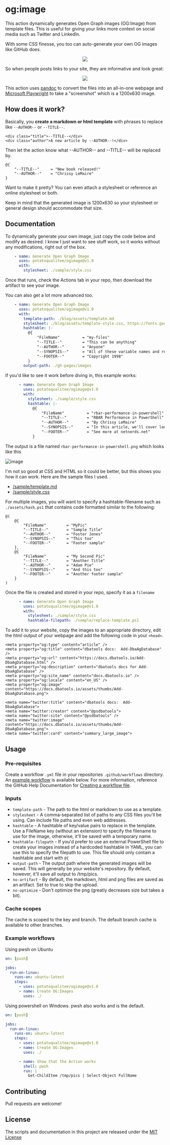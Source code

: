 # og:image

This action dynamically generates Open Graph images (OG:Image) from template files. This is useful for giving your links more context on social media such as Twitter and LinkedIn.

With some CSS finesse, you too can auto-generate your own OG images like GitHub does.

<center><img src="https://opengraph.githubassets.com/f1ac5cee6a934fa04d2fc7fbd76084a5343347798d1e9213d9c367eeecf73761/dataplat/dbatools"></center>

So when people posts links to your site, they are informative and look great:

<center><img src="https://user-images.githubusercontent.com/8278033/179485407-b721d755-92f2-4850-82b0-9a019c0b1917.png"></center>

This action uses [pandoc](https://pandoc.org/) to convert the files into an all-in-one webpage and [Microsoft Playwright](https://github.com/microsoft/playwright) to take a "screenshot" which is a 1200x630 image.

## How does it work?

Basically, you **create a markdown or html template** with phrases to replace like `--AUTHOR--` or `--TITLE--`.

```
<div class="title">--TITLE--</div>
<div class="author">A new article by --AUTHOR--!</div>
```

Then let the action know what --AUTHOR-- and --TITLE-- will be replaced by.

```
@{
    "--TITLE--"     = "New book released!"
    "--AUTHOR--"    = "Chrissy LeMaire"
}
```

Want to make it pretty? You can even attach a stylesheet or reference an online stylesheet or both.

Keep in mind that the generated image is 1200x630 so your stylesheet or general design should accommodate that size.

## Documentation

To dynamically generate your own image, just copy the code below and modify as desired. I know I just want to see stuff work, so it works without any modifications, right out of the box.

```yaml
    - name: Generate Open Graph Image
      uses: potatoqualitee/ogimage@v1.0
      with:
        stylesheet: ./sample/style.css
```

Once that runs, check the Actions tab in your repo, then download the artifact to see your image.

You can also get a lot more advanced too.

```yaml
    - name: Generate Open Graph Image
      uses: potatoqualitee/ogimage@v1.0
      with:
        template-path: ./blog/assets/template.md
        stylesheet: ./blog/assets/template-style.css, https://fonts.googleapis.com/css?family=Ubuntu
        hashtable: |-
          @{
              "FileName"          = "my-files"
              "--TITLE--"         = "This can be anything"
              "--AUTHOR--"        = "Anyone"
              "--SYNOPSIS--"      = "All of these variable names and replacement values are just made up"
              "--FOOTER--"        = "Copyright 1998"
          }
        output-path: ./gh-pages/images
```

If you'd like to see it work before diving in, this example works:

```yaml
      - name: Generate Open Graph Image
        uses: potatoqualitee/ogimage@v1.0
        with:
          stylesheet: ./sample/style.css
          hashtable: |-
            @{
                "FileName"          = "rbar-performance-in-powershell"
                "--TITLE--"         = "RBAR Performance in PowerShell"
                "--AUTHOR--"        = "By Chrissy LeMaire"
                "--SYNOPSIS--"      = "In this article, we'll cover looping performance for PowerShell."
                "--FOOTER--"        = "See more at netnerds.net"
            }
```

The output is a file named `rbar-performance-in-powershell.png` which looks like this

![image](https://user-images.githubusercontent.com/8278033/179579774-671d6dc7-e49f-4e19-9456-f3a5108e496b.png)

I'm not so good at CSS and HTML so it could be better, but this shows you how it can work. Here are the sample files I used.

* [/sample/template.md](https://raw.githubusercontent.com/potatoqualitee/ogimage/main/sample/template.md)
* [/sample/style.css](https://github.com/potatoqualitee/ogimage/blob/main/sample/style.css)


For multiple images, you will want to specify a hashtable-filename such as `./assets/hash.ps1` that contains code formatted similar to the following:

```
@(
    @{
        "FileName"         = "MyPic"
        "--TITLE--"        = "Sample Title"
        "--AUTHOR--"       = "Foster Jones"
        "--SYNOPSIS--"     = "This too"
        "--FOOTER--"       = "Footer sample"
    },
    @{
        "FileName"         = "My Second Pic"
        "--TITLE--"        = "Another Title"
        "--AUTHOR--"       = "Adam Pie"
        "--SYNOPSIS--"     = "And this too"
        "--FOOTER--"       = "Another footer sample"
    }
)
```

Once the file is created and stored in your repo, specify it as a `filename`


```yaml
      - name: Generate Open Graph Image
        uses: potatoqualitee/ogimage@v1.0
        with:
          stylesheet: ./sample/style.css
          hashtable-filepath: ./sample/replace-template.ps1
```

To add it to your website, copy the images to an appropriate directory, edit the html output of your webpage and add the following code in your `<head>`.

```
<meta property="og:type" content="article" />
<meta property="og:title" content="dbatools docs:  Add-DbaAgDatabase" />
<meta property="og:url" content="https://docs.dbatools.io/Add-DbaAgDatabase.html" />
<meta property="og:description" content="dbatools docs for Add-DbaAgDatabase" />
<meta property="og:site_name" content="docs.dbatools.io" />
<meta property="og:locale" content="en_US" />
<meta property="og:image" content="https://docs.dbatools.io/assets/thumbs/Add-DbaAgDatabase.png">

<meta name="twitter:title" content="dbatools docs:  Add-DbaAgDatabase">
<meta name="twitter:creator" content="@psdbatools">
<meta name="twitter:site" content="@psdbatools" />
<meta name="twitter:image" content="https://docs.dbatools.io/assets/thumbs/Add-DbaAgDatabase.png">
<meta name="twitter:card" content="summary_large_image"> 
```


## Usage

### Pre-requisites
Create a workflow `.yml` file in your repositories `.github/workflows` directory. An [example workflow](#example-workflow) is available below. For more information, reference the GitHub Help Documentation for [Creating a workflow file](https://help.github.com/en/articles/configuring-a-workflow#creating-a-workflow-file).

### Inputs

* `template-path` - The path to the html or markdown to use as a template.
* `stylesheet` - A comma-separated list of paths to any CSS files you'll be using. Can include file paths and even web addresses.
* `hashtable` - A hashtable of key/value pairs to replace in the template. Use a FileName key (without an extension) to specify the filename to use for the image, otherwise, it'll be saved with a temporary name.
* `hashtable-filepath` - If you'd prefer to use an external PowerShell file to create your images instead of a hardcoded hashtable in YAML, you can use this to specify the filepath to use. This file should only contain a hashtable and start with `@{`
* `output-path` - The output path where the generated images will be saved. This will generally be your website's repository. By default, however, it'll save all output to /tmp/pics.
* `no-artifact` - By default, the markdown, html and png files are saved as an artifact. Set to true to skip the upload.
* `no-optimize` - Don't optimize the png (greatly decreases size but takes a bit).

### Cache scopes
The cache is scoped to the key and branch. The default branch cache is available to other branches. 

### Example workflows

Using pwsh on Ubuntu

```yaml
on: [push]

jobs:
  run-on-linux:
    runs-on: ubuntu-latest
    steps:
      - uses: potatoqualitee/ogimage@v1.0
      - name: Create OG:Images
        uses: ./

```

Using powershell on Windows. pwsh also works and is the default.

```yaml
on: [push]

jobs:
  run-on-linux:
    runs-on: ubuntu-latest
    steps:
      - uses: potatoqualitee/ogimage@v1.0
      - name: Create OG:Images
        uses: ./

      - name: Show that the Action works
        shell: pwsh
        run: |
          Get-ChildItem /tmp/pics | Select-Object FullName
```

## Contributing
Pull requests are welcome!

## License
The scripts and documentation in this project are released under the [MIT License](LICENSE)
